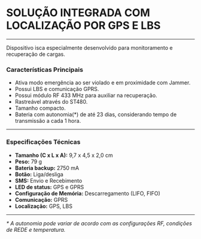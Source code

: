 # SOLUÇÃO INTEGRADA COM LOCALIZAÇÃO POR GPS E LBS

---

Dispositivo isca especialmente desenvolvido para monitoramento e recuperação de cargas.

### Características Principais

* Ativa modo emergência ao ser violado e em proximidade com Jammer.
* Possui LBS e comunicação GPRS.
* Possui módulo RF 433 MHz para auxiliar na recuperação.
* Rastreável através do ST480.
* Tamanho compacto.
* Bateria com autonomia(*) de até 23 dias, considerando tempo de transmissão a cada 1 hora.

---

### Especificações Técnicas

* **Tamanho (C x L x A):** 9,7 x 4,5 x 2,0 cm
* **Peso:** 79 g
* **Bateria backup:** 2750 mA
* **Botão:** Liga/desliga
* **SMS:** Envio e Recebimento
* **LED de status:** GPS e GPRS
* **Configuração de Memória:** Descarregamento (LIFO, FIFO)
* **Comunicação:** GPRS
* **Localização:** GPS, LBS

---
*\* A autonomia pode variar de acordo com as configurações RF, condições de REDE e temperatura.*
